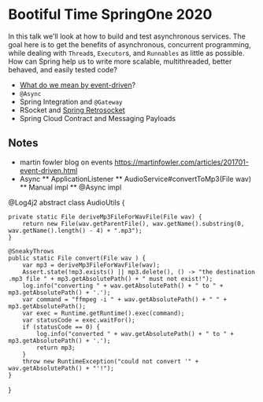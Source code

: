 # Bootiful Time SpringOne 2020

In this talk we'll look at how to build and test asynchronous services. The goal here is to get the benefits of asynchronous, concurrent programming, while dealing with `Thread`s, `Executor`s, and `Runnables` as little as possible. How can Spring help us to write more scalable, multithreaded, better behaved, and easily tested code? 

* [What do we mean by event-driven](https://martinfowler.com/articles/201701-event-driven.html)?
* `@Async` 
* Spring Integration and `@Gateway`
* RSocket and [Spring Retrosocket](https://github.com/spring-projects-experimental/spring-retrosocket)
* Spring Cloud Contract and Messaging Payloads 



## Notes

* martin fowler blog on events https://martinfowler.com/articles/201701-event-driven.html 
* Async 
 ** ApplicationListener<ApplicationReady> 
 ** AudioService#convertToMp3(File wav)
 ** Manual impl
 ** @Async impl


@Log4j2
abstract class AudioUtils {

    private static File deriveMp3FileForWavFile(File wav) {
        return new File(wav.getParentFile(), wav.getName().substring(0, wav.getName().length() - 4) + ".mp3");
    }

    @SneakyThrows
    public static File convert(File wav ) {
        var mp3 = deriveMp3FileForWavFile(wav);
        Assert.state(!mp3.exists() || mp3.delete(), () -> "the destination .mp3 file " + mp3.getAbsolutePath() + " must not exist!");
        log.info("converting " + wav.getAbsolutePath() + " to " + mp3.getAbsolutePath() + '.');
        var command = "ffmpeg -i " + wav.getAbsolutePath() + " " + mp3.getAbsolutePath();
        var exec = Runtime.getRuntime().exec(command);
        var statusCode = exec.waitFor();
        if (statusCode == 0) {
            log.info("converted " + wav.getAbsolutePath() + " to " + mp3.getAbsolutePath() + '.');
            return mp3;
        }
        throw new RuntimeException("could not convert '" + wav.getAbsolutePath() + "'!");
    }

}

